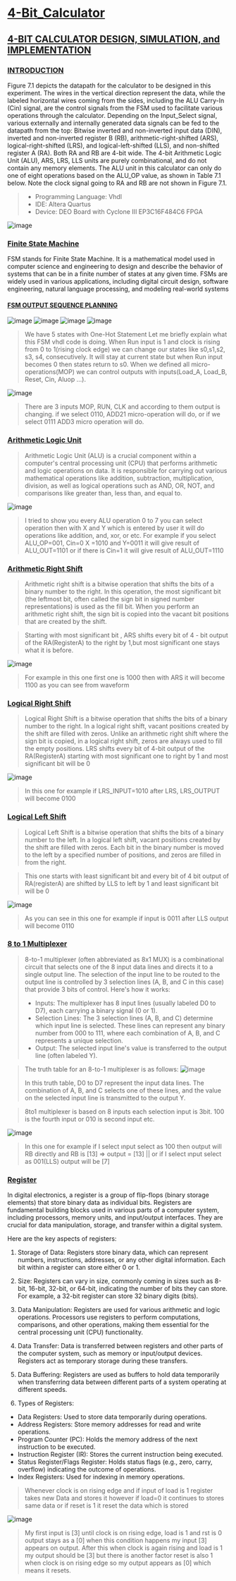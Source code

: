 # <ins>4-Bit_Calculator</ins>

## <ins>4-BIT CALCULATOR DESIGN, SIMULATION, and IMPLEMENTATION</ins>

### <ins>INTRODUCTION</ins>

Figure 7.1 depicts the datapath for the calculator to be designed in this experiment. The wires in the vertical direction represent the data, while the labeled horizontal wires coming from the sides, including the ALU Carry-In (Cin) signal, are 
the control signals from the FSM used to facilitate various operations through the calculator. Depending on the Input_Select signal, various externally and internally generated data signals can be fed to the datapath from the top: Bitwise inverted and non-inverted input data (DIN), inverted and non-inverted register B (RB), arithmetic-right-shifted (ARS), logical-right-shifted (LRS), and logical-left-shifted (LLS), and non-shifted register A (RA). Both RA and RB are 4-bit wide. The 4-bit Arithmetic Logic Unit (ALU), ARS, LRS, LLS units are purely combinational, and do not contain any memory elements. The ALU unit in this calculator can only do one of eight operations based on the ALU_OP value, as shown in Table 7.1 below. Note the clock signal going to RA and RB are not shown in Figure 7.1.
>* Programming Language: Vhdl
>* IDE: Altera Quartus
>* Device: DEO Board with Cyclone III EP3C16F484C6 FPGA

![image](https://github.com/yavuzCodiin/4-Bit_Calculator/assets/82445309/0d59d79d-a487-4b06-91fd-521ab66b65ee)

### <ins>Finite State Machine</ins>

FSM stands for Finite State Machine. It is a mathematical model used in computer science and engineering to design and describe the behavior of systems that can be in a finite number of states at any given time. FSMs are widely used in various applications, including digital circuit design, software engineering, natural language processing, and modeling real-world systems

#### <ins>FSM OUTPUT SEQUENCE PLANNING</ins>

![image](https://github.com/yavuzCodiin/4-Bit_Calculator/assets/82445309/223ef82e-3bb8-4d9c-9d64-ec211c49ec70)
![image](https://github.com/yavuzCodiin/4-Bit_Calculator/assets/82445309/22a6d918-acf3-49ed-9e99-98fc71c1850d)
![image](https://github.com/yavuzCodiin/4-Bit_Calculator/assets/82445309/d37067c7-ab9c-4be0-acf3-b5938ee254ee)
![image](https://github.com/yavuzCodiin/4-Bit_Calculator/assets/82445309/95ceb944-f68e-4718-a7fa-5578aa6df20a)

>We have 5 states with One-Hot Statement Let me briefly explain what this FSM vhdl code is doing. When Run input is 1 and clock is rising from 0 to 1(rising clock edge) we can change our states like s0,s1,s2, s3, s4, consecutively. It will stay at current state but when Run input becomes 0 then states return to s0. When we defined all micro-operations(MOP) we can 
control outputs with inputs(Load_A, Load_B, Reset, Cin, Aluop …).

![image](https://github.com/yavuzCodiin/4-Bit_Calculator/assets/82445309/d94701b0-30ce-47ca-96f6-30b968d19cbb)

>There are 3 inputs MOP, RUN, CLK and according to them output is changing. if we select 
0110, ADD21 micro-operation will do, or if we select 0111 ADD3 micro operation will do.

### <ins>Arithmetic Logic Unit</ins>

>Arithmetic Logic Unit (ALU) is a crucial component within a computer's central processing unit (CPU) that performs arithmetic and logic operations on data. It is responsible for carrying out various mathematical operations like addition, subtraction, multiplication, division, as well as logical operations such as AND, OR, NOT, and comparisons like greater than, less than, and equal to.

![image](https://github.com/yavuzCodiin/4-Bit_Calculator/assets/82445309/e1289714-df03-4f3b-af93-aeeefb3f405d)

>I tried to show you every ALU operation 0 to 7 you can select operation then with X and Y which is entered by user it will do operations like addition, and, xor, or etc. For example if you select ALU_OP=001, Cin=0 X =1010 and Y=0011 it will give result of ALU_OUT=1101 or if there is Cin=1 it will give result of ALU_OUT=1110

### <ins>Arithmetic Right Shift</ins>

>Arithmetic right shift is a bitwise operation that shifts the bits of a binary number to the right. In this operation, the most significant bit (the leftmost bit, often called the sign bit in signed number representations) is used as the fill bit. When you perform an arithmetic right shift, the sign bit is copied into the vacant bit positions that are created by the shift.

>Starting with most significant bit , ARS shifts every bit of 4 - bit output of the RA(RegisterA) to 
the right by 1,but most significant one stays what it is before.

![image](https://github.com/yavuzCodiin/4-Bit_Calculator/assets/82445309/5cbec547-95d5-4dd4-a67f-e970b8c55477)

>For example in this one first one is 1000 then with ARS it will become 1100 as you 
can see from waveform

### <ins>Logical Right Shift</ins>

>Logical Right Shift is a bitwise operation that shifts the bits of a binary number to the right. In a logical right shift, vacant positions created by the shift are filled with zeros. Unlike an arithmetic right shift where the sign bit is copied, in a logical right shift, zeros are always used to fill the empty positions. LRS shifts every bit of 4-bit output of the RA(RegisterA) starting with most significant one to right by 1 and most significant bit will be 0

![image](https://github.com/yavuzCodiin/4-Bit_Calculator/assets/82445309/ea30703a-78bf-48f5-a382-49de6c12423e)

>In this one for example if LRS_INPUT=1010 after LRS, LRS_OUTPUT will become 0100

### <ins>Logical Left Shift</ins>

>Logical Left Shift is a bitwise operation that shifts the bits of a binary number to the left. In a logical left shift, vacant positions created by the shift are filled with zeros. Each bit in the binary number is moved to the left by a specified number of positions, and zeros are filled in from the right.

>This one starts with least significant bit and every bit of 4 bit output of RA(registerA) 
are shifted by LLS to left by 1 and least significant bit will be 0

![image](https://github.com/yavuzCodiin/4-Bit_Calculator/assets/82445309/4f005f31-5058-4b91-8537-58b58015a4ae)

>As you can see in this one for example if input is 0011 after LLS output will become 0110

### <ins>8 to 1 Multiplexer</ins>

>8-to-1 multiplexer (often abbreviated as 8x1 MUX) is a combinational circuit that selects one of the 8 input data lines and directs it to a single output line. The selection of the input line to be routed to the output line is controlled by 3 selection lines (A, B, and C in this case) that provide 3 bits of control.
>Here's how it works:
>* Inputs: The multiplexer has 8 input lines (usually labeled D0 to D7), each carrying a binary signal (0 or 1).
>* Selection Lines: The 3 selection lines (A, B, and C) determine which input line is selected. These lines can represent any binary number from 000 to 111, where each combination of A, B, and C represents a unique selection.
>* Output: The selected input line's value is transferred to the output line (often labeled Y).

>The truth table for an 8-to-1 multiplexer is as follows:
![image](https://github.com/yavuzCodiin/4-Bit_Calculator/assets/82445309/1a464bc3-4995-4f99-8d00-7da97d59f0f1)
>
>In this truth table, D0 to D7 represent the input data lines. The combination of A, B, and C selects one of these lines, and the value on the selected input line is transmitted to the output Y.

>8to1 multiplexer is based on 8 inputs each selection input is 3bit. 100 is the fourth 
input or 010 is second input etc.

![image](https://github.com/yavuzCodiin/4-Bit_Calculator/assets/82445309/119b21fb-bd78-4668-bf48-7409c2473806)

>In this one for example if I select ınput select as 100 then output will RB directly and 
RB is [13] => output = [13] || or if I select ınput select as 001(LLS) output will be [7] 

### <ins>Register</ins>

In digital electronics, a register is a group of flip-flops (binary storage elements) that store binary data as individual bits. Registers are fundamental building blocks used in various parts of a computer system, including processors, memory units, and input/output interfaces. They are crucial for data manipulation, storage, and transfer within a digital system.

Here are the key aspects of registers:

1. Storage of Data: Registers store binary data, which can represent numbers, instructions, addresses, or any other digital information. Each bit within a register can store either 0 or 1.

2. Size: Registers can vary in size, commonly coming in sizes such as 8-bit, 16-bit, 32-bit, or 64-bit, indicating the number of bits they can store. For example, a 32-bit register can store 32 binary digits (bits).

3. Data Manipulation: Registers are used for various arithmetic and logic operations. Processors use registers to perform computations, comparisons, and other operations, making them essential for the central processing unit (CPU) functionality.

4. Data Transfer: Data is transferred between registers and other parts of the computer system, such as memory or input/output devices. Registers act as temporary storage during these transfers.

5. Data Buffering: Registers are used as buffers to hold data temporarily when transferring data between different parts of a system operating at different speeds.

6. Types of Registers:

* Data Registers: Used to store data temporarily during operations.
* Address Registers: Store memory addresses for read and write operations.
* Program Counter (PC): Holds the memory address of the next instruction to be executed.
* Instruction Register (IR): Stores the current instruction being executed.
* Status Register/Flags Register: Holds status flags (e.g., zero, carry, overflow) indicating the outcome of operations.
* Index Registers: Used for indexing in memory operations.

>Whenever clock is on rising edge and if input of load is 1 register takes new Data and stores it however if load=0 it continues to stores same data or if reset is 1 it reset the data which is stored

![image](https://github.com/yavuzCodiin/4-Bit_Calculator/assets/82445309/85b242d8-32b6-4e18-bd4a-cdaf6f89d3d1)

>My first input is [3] until clock is on rising edge, load is 1 and rst is 0 output stays as a [0] when this condition happens my input [3] appears on output. After this when clock is again rising and load is 1 my output should be [3] but there is another factor reset is also 1 when clock is on rising edge so my output appears as [0] which means it resets.












